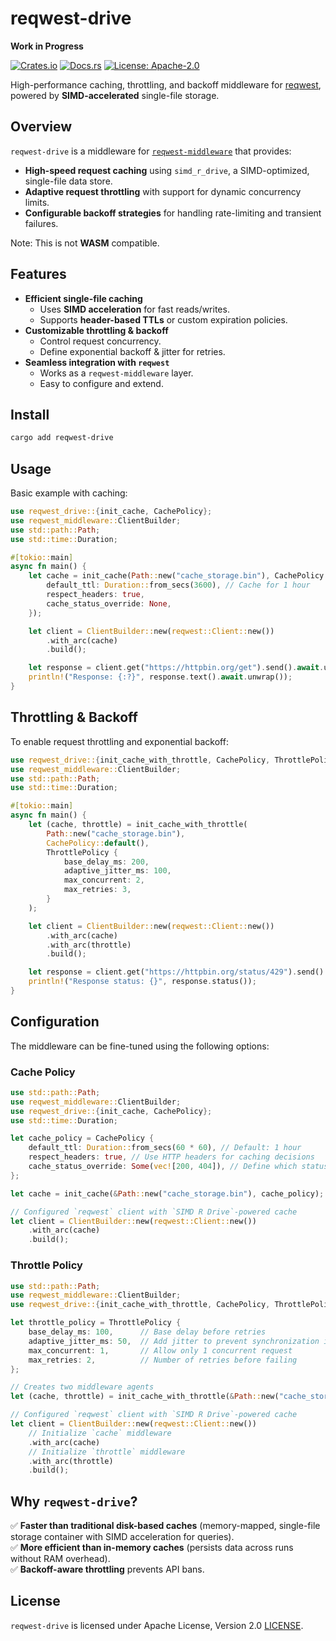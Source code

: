 # reqwest-drive

**Work in Progress**

[![Crates.io](https://img.shields.io/crates/v/reqwest-drive.svg)](https://crates.io/crates/reqwest-drive)
[![Docs.rs](https://docs.rs/reqwest-drive/badge.svg)](https://docs.rs/reqwest-drive)
[![License: Apache-2.0](https://img.shields.io/badge/license-Apache--2.0-blue.svg)](LICENSE)

High-performance caching, throttling, and backoff middleware for [reqwest](https://crates.io/crates/reqwest), powered by **SIMD-accelerated** single-file storage.

## Overview

`reqwest-drive` is a middleware for [`reqwest-middleware`](https://crates.io/crates/reqwest-middleware) that provides:
- **High-speed request caching** using `simd_r_drive`, a SIMD-optimized, single-file data store.
- **Adaptive request throttling** with support for dynamic concurrency limits.
- **Configurable backoff strategies** for handling rate-limiting and transient failures.

Note: This is not **WASM** compatible.

## Features

- **Efficient single-file caching**  
  - Uses **SIMD acceleration** for fast reads/writes.
  - Supports **header-based TTLs** or custom expiration policies.
- **Customizable throttling & backoff**  
  - Control request concurrency.
  - Define exponential backoff & jitter for retries.
- **Seamless integration with `reqwest`**  
  - Works as a `reqwest-middleware` layer.
  - Easy to configure and extend.

## Install

```sh
cargo add reqwest-drive
```

## Usage

Basic example with caching:
```rust
use reqwest_drive::{init_cache, CachePolicy};
use reqwest_middleware::ClientBuilder;
use std::path::Path;
use std::time::Duration;

#[tokio::main]
async fn main() {
    let cache = init_cache(Path::new("cache_storage.bin"), CachePolicy {
        default_ttl: Duration::from_secs(3600), // Cache for 1 hour
        respect_headers: true,
        cache_status_override: None,
    });

    let client = ClientBuilder::new(reqwest::Client::new())
        .with_arc(cache)
        .build();

    let response = client.get("https://httpbin.org/get").send().await.unwrap();
    println!("Response: {:?}", response.text().await.unwrap());
}
```

## Throttling & Backoff

To enable request throttling and exponential backoff:
```rust
use reqwest_drive::{init_cache_with_throttle, CachePolicy, ThrottlePolicy};
use reqwest_middleware::ClientBuilder;
use std::path::Path;
use std::time::Duration;

#[tokio::main]
async fn main() {
    let (cache, throttle) = init_cache_with_throttle(
        Path::new("cache_storage.bin"),
        CachePolicy::default(),
        ThrottlePolicy {
            base_delay_ms: 200,
            adaptive_jitter_ms: 100,
            max_concurrent: 2,
            max_retries: 3,
        }
    );

    let client = ClientBuilder::new(reqwest::Client::new())
        .with_arc(cache)
        .with_arc(throttle)
        .build();

    let response = client.get("https://httpbin.org/status/429").send().await.unwrap();
    println!("Response status: {}", response.status());
}
```

## Configuration

The middleware can be fine-tuned using the following options:

### Cache Policy

```rust
use std::path::Path;
use reqwest_middleware::ClientBuilder;
use reqwest_drive::{init_cache, CachePolicy};
use std::time::Duration;

let cache_policy = CachePolicy {
    default_ttl: Duration::from_secs(60 * 60), // Default: 1 hour
    respect_headers: true, // Use HTTP headers for caching decisions
    cache_status_override: Some(vec![200, 404]), // Define which status codes are cacheable
};

let cache = init_cache(&Path::new("cache_storage.bin"), cache_policy);

// Configured `reqwest` client with `SIMD R Drive`-powered cache
let client = ClientBuilder::new(reqwest::Client::new())
    .with_arc(cache)
    .build();
```

### Throttle Policy

```rust
use std::path::Path;
use reqwest_middleware::ClientBuilder;
use reqwest_drive::{init_cache_with_throttle, CachePolicy, ThrottlePolicy};

let throttle_policy = ThrottlePolicy {
    base_delay_ms: 100,      // Base delay before retries
    adaptive_jitter_ms: 50,  // Add jitter to prevent synchronization issues
    max_concurrent: 1,       // Allow only 1 concurrent request
    max_retries: 2,          // Number of retries before failing
};

// Creates two middleware agents
let (cache, throttle) = init_cache_with_throttle(&Path::new("cache_storage.bin"), CachePolicy::default(), throttle_policy);

// Configured `reqwest` client with `SIMD R Drive`-powered cache
let client = ClientBuilder::new(reqwest::Client::new())
    // Initialize `cache` middleware
    .with_arc(cache)
    // Initialize `throttle` middleware
    .with_arc(throttle)
    .build();
```

## Why `reqwest-drive`?

✅ **Faster than traditional disk-based caches** (memory-mapped, single-file storage container with SIMD acceleration for queries).  
✅ **More efficient than in-memory caches** (persists data across runs without RAM overhead).  
✅ **Backoff-aware throttling** prevents API bans.  

## License
`reqwest-drive` is licensed under Apache License, Version 2.0 [LICENSE](LICENSE).
